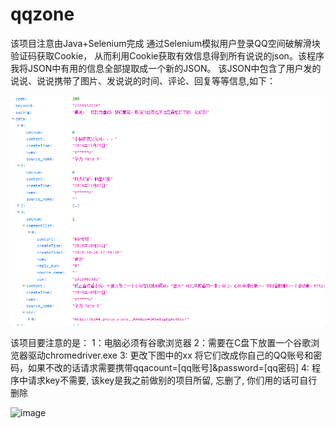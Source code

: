 # qqzone

该项目注意由Java+Selenium完成 通过Selenium模拟用户登录QQ空间破解滑块验证码获取Cookie，
从而利用Cookie获取有效信息得到所有说说的json。该程序我将JSON中有用的信息全部提取成一个新的JSON。
该JSON中包含了用户发的说说、说说携带了图片、发说说的时间、评论、回复等等信息,如下：

![image](https://github.com/Yun-Ge/qqzone/blob/master/G2%24QQ3%24TO3POCN%60BXM0WPWC.png)

该项目要注意的是：
  1：电脑必须有谷歌浏览器
  2：需要在C盘下放置一个谷歌浏览器驱动chromedriver.exe
  3: 更改下图中的xx 将它们改成你自己的QQ账号和密码，如果不改的话请求需要携带qqacount=[qq账号]&password=[qq密码]
  4: 程序中请求key不需要, 该key是我之前做别的项目所留, 忘删了, 你们用的话可自行删除
  
![image](https://github.com/Yun-Ge/qqzone/blob/master/O20\(C37%25Z6%5DTP%5D32REMT%246F.png)
 
